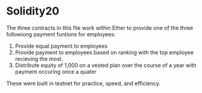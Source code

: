 # Solidity20

The three contracts in this file work within Ether to provide one of the three followiong payment funtions for employees:

1. Provide equal payment to employees
2. Provide payment to employees based on ranking with the top employee recieving the most.
3. Distribute equity of 1,000 on a vested plan over the course of a year with payment occuring once a quater

These were built in testnet for practice, speed, and efficiency.